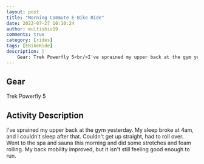 ```yaml
---
layout: post
title: "Morning Commute E-Bike Ride"
date: 2022-07-27 10:10:24
author: multishiv19
comments: true
category: [rides]
tags: [EBikeRide]
description: |
    Gear: Trek Powerfly 5<br/>I've sprained my upper back at the gym yesterday. My sleep broke at 4am, and I couldn't sleep after that.<br/>Couldn't get up straight, had to roll over.<br/>Went to the spa and sauna this morning and did some stretches and foam rolling. My back mobility improved, but it isn't still feeling good enough to run.
---
```


## Gear
Trek Powerfly 5

## Activity Description
I've sprained my upper back at the gym yesterday. My sleep broke at 4am, and I couldn't sleep after that.
Couldn't get up straight, had to roll over.
Went to the spa and sauna this morning and did some stretches and foam rolling. My back mobility improved, but it isn't still feeling good enough to run.


<div width='100%' class='strava-embed-placeholder' data-embed-type='activity' data-embed-id='7534079678'></div>
<script src='https://strava-embeds.com/embed.js'></script>
